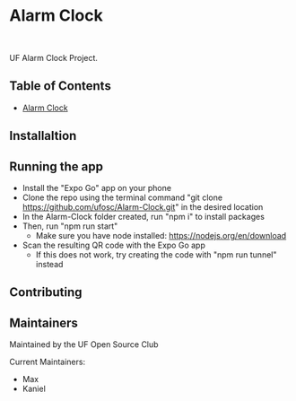 # Alarm Clock
<br/> 

UF Alarm Clock Project.

## Table of Contents
- [Alarm Clock](#alarm-clock)

## Installaltion

## Running the app

- Install the "Expo Go" app on your phone
- Clone the repo using the terminal command "git clone https://github.com/ufosc/Alarm-Clock.git" in the desired location
- In the Alarm-Clock folder created, run "npm i" to install packages
- Then, run "npm run start"
  - Make sure you have node installed: https://nodejs.org/en/download
- Scan the resulting QR code with the Expo Go app
  - If this does not work, try creating the code with "npm run tunnel" instead
 
## Contributing

## Maintainers 

Maintained by the UF Open Source Club

Current Maintainers: 
* Max
* Kaniel


